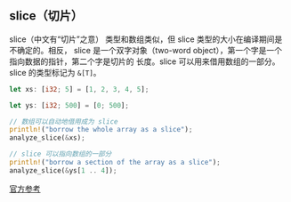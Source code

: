 

## slice（切片）

slice（中文有“切片”之意） 类型和数组类似，但 slice 类型的大小在编译期间是不确定的。相反， slice 是一个双字对象（two-word object），第一个字是一个指向数据的指针，第二个字是切片的 长度。slice 可以用来借用数组的一部分。slice 的类型标记为 `&[T]`。

```rust
let xs: [i32; 5] = [1, 2, 3, 4, 5];

let ys: [i32; 500] = [0; 500];

// 数组可以自动地借用成为 slice
println!("borrow the whole array as a slice");
analyze_slice(&xs);

// slice 可以指向数组的一部分
println!("borrow a section of the array as a slice");
analyze_slice(&ys[1 .. 4]);
```


[官方参考](https://doc.rust-lang.org/nightly/std/primitive.slice.html)